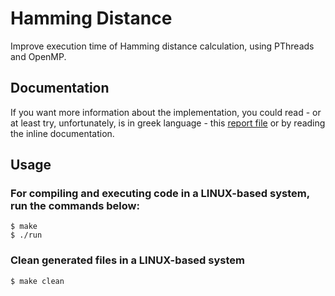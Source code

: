 # Hamming Distance
Improve execution time of Hamming distance calculation, using PThreads and OpenMP.

## Documentation
If you want more information about the implementation, you could read - or at least try, unfortunately, is in greek language - this [report file](./doc/Report.pdf) or by reading the inline documentation.

## Usage

### For compiling and executing code in a LINUX-based system, run the commands below:

```
$ make 
$ ./run
```

### Clean generated files in a LINUX-based system
```
$ make clean
```

